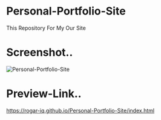 # Personal-Portfolio-Site
This Repository For My Our Site

# Screenshot..
![Personal-Portfolio-Site](https://user-images.githubusercontent.com/67934444/138537515-80da32cf-7e34-4559-86dc-119b2ef52139.png)

# Preview-Link..
https://rogar-iq.github.io/Personal-Portfolio-Site/index.html
